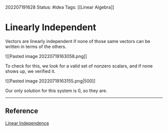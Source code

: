 202207191628
Status: #idea
Tags: [[Linear Algebra]]

# Linearly Independent
Vectors are linearly independent if none of those same vectors can be written in terms of the others.

![[Pasted image 20220719163058.png]]

To check for this, we look for a valid set of nonzero scalars, and if none shows up, we verified it. 

![[Pasted image 20220719163155.png|500]]

Our only solution for this system is 0, so they are.

---


## Reference
[Linear Independence](https://www.youtube.com/watch?v=9kDpbZCK62Y)